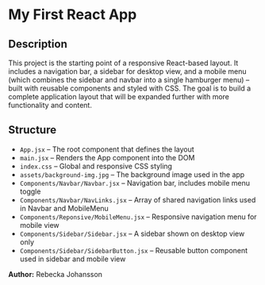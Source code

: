 # My First React App

## Description
This project is the starting point of a responsive React-based layout. It includes a navigation bar, a sidebar for desktop view, and a mobile menu (which combines the sidebar and navbar into a single hamburger menu) – built with reusable components and styled with CSS. The goal is to build a complete application layout that will be expanded further with more functionality and content.


## Structure
- `App.jsx` – The root component that defines the layout
- `main.jsx` – Renders the App component into the DOM
- `index.css` – Global and responsive CSS styling
- `assets/background-img.jpg` – The background image used in the app
- `Components/Navbar/Navbar.jsx` – Navigation bar, includes mobile menu toggle
- `Components/Navbar/NavLinks.jsx` – Array of shared navigation links used in Navbar and MobileMenu
- `Components/Reponsive/MobileMenu.jsx` – Responsive navigation menu for mobile view
- `Components/Sidebar/Sidebar.jsx` – A sidebar shown on desktop view only
- `Components/Sidebar/SidebarButton.jsx` – Reusable button component used in sidebar and mobile view


**Author:** Rebecka Johansson
